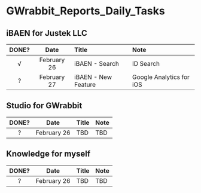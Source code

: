 # GWrabbit_Reports_Daily_Tasks


## iBAEN for Justek LLC 
| DONE? |     Date     |      Title     |  Note |
|:-----:|:------------:|:---------------| :-----|
|   √   |February 26   |iBAEN - Search  |ID Search|
|   ?   |February 27   |iBAEN - New Feature|Google Analytics for iOS|

## Studio for GWrabbit
| DONE? |     Date     |      Title     |  Note |
|:-----:|:------------:|:---------------| :-----|
|   ?   |February 26   |TBD             |TBD|

## Knowledge for myself
| DONE? |     Date     |      Title     |  Note |
|:-----:|:------------:|:---------------| :-----|
|   ?   |February 26   |TBD             |TBD|